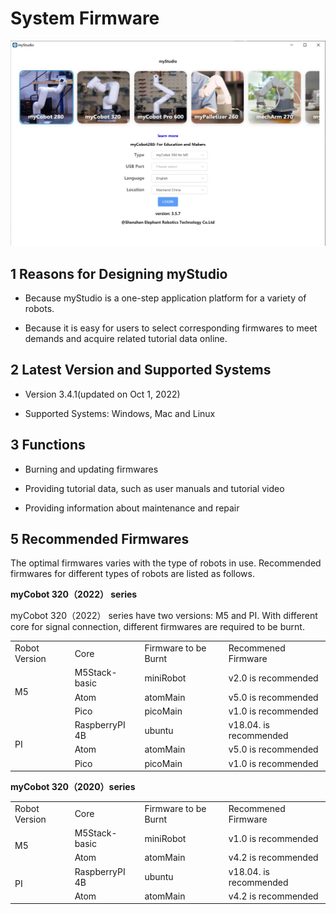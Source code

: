 # System Firmware

![mystudio1](../../resources/8-FilesDownload/4-BasicApplication/4.1/mystudioview.png)

## 1 Reasons for Designing myStudio

- Because myStudio is a one-step application platform for a variety of robots.

- Because it is easy for users to select corresponding firmwares to meet demands and acquire related tutorial data online.

## 2 Latest Version and Supported Systems

- Version 3.4.1(updated on Oct 1, 2022)

- Supported Systems: Windows, Mac and Linux

## 3 Functions

- Burning and updating firmwares

- Providing tutorial data, such as user manuals and tutorial video

- Providing information about maintenance and repair

## 5 Recommended Firmwares

The optimal firmwares varies with the type of robots in use. Recommended firmwares for different types of robots are listed as follows.

**myCobot 320（2022） series**

myCobot 320（2022） series have two versions: M5 and PI. With different core for signal connection, different firmwares are required to be burnt.

<table>
<tr>
	<td>Robot Version</td>
    <td>Core</td>
    <td>Firmware to be Burnt</td>
    <td>Recommened Firmware</td>
</tr>
<tr>
	<td rowspan='3'>M5</td>
    <td>M5Stack-basic</td>
    <td>miniRobot</td>
    <td>v2.0 is recommended</td>
</tr>
<tr>
	<td>Atom</td>
    <td>atomMain</td>
    <td>v5.0 is recommended</td>
</tr>
<tr>
	<td>Pico</td>
    <td>picoMain</td>
    <td>v1.0 is recommended</td>
</tr>
<tr>
	<td rowspan='3'>PI</td>
    <td>RaspberryPI 4B</td>
    <td>ubuntu</td>
    <td>v18.04. is recommended</td>
</tr>
<tr>
	<td>Atom</td>
    <td>atomMain</td>
    <td>v5.0 is recommended</td>
</tr>
<tr>
	<td>Pico</td>
    <td>picoMain</td>
    <td>v1.0 is recommended</td>
</tr>
</table>

**myCobot 320（2020）series**

<table>
<tr>
	<td>Robot Version</td>
    <td>Core</td>
    <td>Firmware to be Burnt</td>
    <td>Recommened Firmware</td>
</tr>
<tr>
	<td rowspan='2'>M5</td>
    <td>M5Stack-basic</td>
    <td>miniRobot</td>
    <td>v1.0 is recommended</td>
</tr>
<tr>
	<td>Atom</td>
    <td>atomMain</td>
    <td>v4.2 is recommended</td>
</tr>
<tr>
	<td rowspan='2'>PI</td>
    <td>RaspberryPI 4B</td>
    <td>ubuntu</td>
    <td>v18.04. is recommended</td>
</tr>
<tr>
	<td>Atom</td>
    <td>atomMain</td>
    <td>v4.2 is recommended</td>
</tr>
</table>
